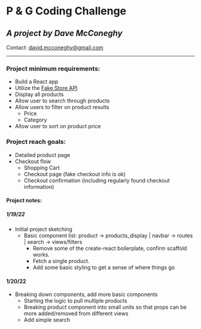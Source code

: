 # P & G Coding Challenge

## *A project by Dave McConeghy*
Contact: david.mcconeghy@gmail.com

***

### **Project minimum requirements:**
- Build a React app
- Utilize the [Fake Store API](https://fakestoreapi.com/)
- Display all products
- Allow user to search through products
- Allow users to filter on product results
  - Price
  - Category
- Allow user to sort on product price

### **Project reach goals:**
- Detailed product page
- Checkout flow
  - Shopping Cart
  - Checkout page (fake checkout info is ok)
  - Checkout confirmation (including regularly found checkout information)

#### Project notes:

##### 1/19/22
- Initial project sketching
  - Basic component list: product -> products_display | navbar -> routes | search -> views/filters
    - Remove some of the create-react boilerplate, confirm scaffold works.
    - Fetch a single product. 
    - Add some basic styling to get a sense of where things go

#### 1/20/22
- Breaking down components, add more basic components 
  - Starting the logic to pull multiple products
  - Breaking product component into small units so that props can be more added/removed from different views
  - Add simple search 
